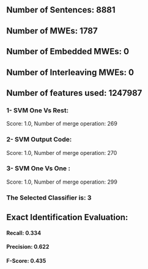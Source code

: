 ## Number of Sentences: 8881
## Number of MWEs: 1787

## Number of Embedded MWEs: 0

## Number of Interleaving MWEs: 0
## Number of features used: 1247987

### 1- SVM One Vs Rest: 
Score: 1.0, Number of merge operation: 269
### 2- SVM Output Code: 
Score: 1.0, Number of merge operation: 270
### 3- SVM One Vs One : 
Score: 1.0, Number of merge operation: 299
### The Selected Classifier is: 3
## Exact Identification Evaluation: 
#### Recall: 0.334
#### Precision: 0.622
#### F-Score: 0.435

